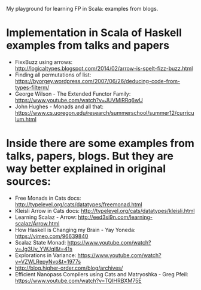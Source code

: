 My playground for learning FP in Scala: examples from blogs.

# Implementation in Scala of Haskell examples from talks and papers

- FixxBuzz using arrows: http://logicaltypes.blogspot.com/2014/02/arrow-is-spelt-fizz-buzz.html
- Finding all permutations of list: https://byorgey.wordpress.com/2007/06/26/deducing-code-from-types-filterm/
- George Wilson - The Extended Functor Family: https://www.youtube.com/watch?v=JUVMiRRq6wU
- John Hughes - Monads and all that: https://www.cs.uoregon.edu/research/summerschool/summer12/curriculum.html

# Inside there are some examples from talks, papers, blogs. But they are way better explained in original sources:
- Free Monads in Cats docs: http://typelevel.org/cats/datatypes/freemonad.html
- Kleisli Arrow in Cats docs: http://typelevel.org/cats/datatypes/kleisli.html
- Learning Scalaz - Arrow: http://eed3si9n.com/learning-scalaz/Arrow.html
- How Haskell is Changing my Brain - Yay Yoneda: https://vimeo.com/96639840
- Scalaz State Monad: https://www.youtube.com/watch?v=Jg3Uv_YWJqI&t=41s
- Explorations in Variance: https://www.youtube.com/watch?v=VZWLRepyNvo&t=1977s
- http://blog.higher-order.com/blog/archives/
- Efficient Nanopass Compilers using Cats and Matryoshka - Greg Pfeil: https://www.youtube.com/watch?v=TQIHRBXM75E

